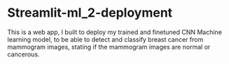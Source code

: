 # Streamlit-ml_2-deployment
This is a web app, I built to deploy my trained and finetuned CNN Machine learning model, to be able to detect and classify breast cancer  from mammogram images, stating if the mammogram images are normal or cancerous.
